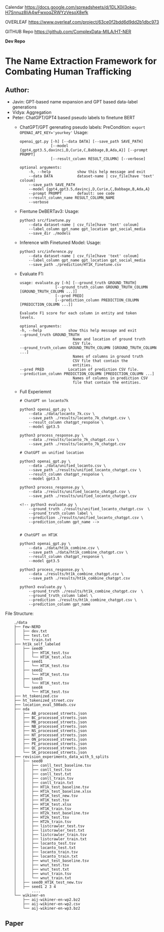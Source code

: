 Calendar    https://docs.google.com/spreadsheets/d/1DLX0il3okq-H7Snnuz8liA4wFwxoqZRWYzVesoX8efk

OVERLEAF	https://www.overleaf.com/project/63ce0f2bdd6d9dd2b1dbc973

GITHUB Repo	https://github.com/ComplexData-MILA/HT-NER

**Dev Repo**

# The Name Extraction Framework for Combating Human Trafficking
## Author: 
- Javin: GPT-based name expansion and GPT based data-label generations
- Vidya: Aggregation
- Peter: ChatGPT/GPT4 based pseudo labels to finetune BERT
    - ChatGPT/GPT gerenating pseudo labels:
        PreCondition: ```export OPENAI_API_KEY='yourkey'```
        Usage: 
        ```
        openai_gpt.py [-h] [--data DATA] [--save_path SAVE_PATH]
                      [--model {gpt4,gpt3.5,davinci,D,Curie,C,Babbage,B,Ada,A}] [--prompt PROMPT]
                      [--result_column RESULT_COLUMN] [--verbose]
        ```
        ```
        optional arguments:
            -h, --help            show this help message and exit
            --data DATA           dataset-name | csv_file[have 'text' coloum]
            --save_path SAVE_PATH
            --model {gpt4,gpt3.5,davinci,D,Curie,C,Babbage,B,Ada,A}
            --prompt PROMPT       default: see code
            --result_column_name RESULT_COLUMN_NAME
            --verbose
        ```

    - Fientune DeBERTav3:
        Usage:
        ```
        python3 src/finetune.py 
            --data dataset-name | csv_file[have 'text' coloum]
            --label_column gpt_name gpt_location gpt_social_media
            --save_dir ./models
        ```

    - Inference with Finetuned Model:
        Usage:
        ```
        python3 src/inference.py 
            --data dataset-name | csv_file[have 'text' coloum]
            --label_column gpt_name gpt_location gpt_social_media
            --save_path ./prediction/HT1K_finetune.csv
        ```

    - Evaluate F1:
        ```
        usage: evaluate.py [-h] [--ground_truth GROUND_TRUTH]
                        [--ground_truth_column GROUND_TRUTH_COLUMN [GROUND_TRUTH_COLUMN ...]]
                        [--pred PRED]
                        [--prediction_column PREDICTION_COLUMN [PREDICTION_COLUMN ...]]

        Evaluate F1 score for each column in entity and token
        levels.

        optional arguments:
        -h, --help            show this help message and exit
        --ground_truth GROUND_TRUTH
                                Name and location of ground truth
                                CSV file.
        --ground_truth_column GROUND_TRUTH_COLUMN [GROUND_TRUTH_COLUMN ...]
                                Names of columns in ground truth
                                CSV file that contain the
                                entities.
        --pred PRED           Location of prediction CSV file.
        --prediction_column PREDICTION_COLUMN [PREDICTION_COLUMN ...]
                                Names of columns in prediction CSV
                                file that contain the entities.
        ```
        <!-- python3 src/evalute.py \
            --ground_truth dataset-name | csv_file
            --ground_truth_column gpt_name gpt_location gpt_social_media
            --pred './prediction/HT1K_finetune.csv'
            --predition_column name location social_media -->

    - Full Experiemnt
        ```
        # ChatGPT on locanto7k

        python3 openai_gpt.py \
            --data ./data/locanto_7k.csv \
            --save_path ./results/locanto_7k_chatgpt.csv \
            --result_column chatgpt_response \
            --model gpt3.5
        
        python3 process_response.py \
            --data ./results/locanto_7k_chatgpt.csv \
            --save_path ./results/locanto_7k_chatgpt.csv
        
        # ChatGPT on unified location

        python3 openai_gpt.py \
            --data ./data/unified_locanto.csv \
            --save_path ./results/unified_locanto_chatgpt.csv \
            --result_column chatgpt_response \
            --model gpt3.5

        python3 process_response.py \
            --data ./results/unified_locanto_chatgpt.csv \
            --save_path ./results/unified_locanto_chatgpt.csv

        <!-- python3 evaluate.py \
            --ground_truth ./results/unified_locanto_chatgpt.csv  \
            --ground_truth_column label \
            --prediction ./results/unified_locanto_chatgpt.csv \
            --prediction_column gpt_name -->


        # ChatGPT on HT1K

        python3 openai_gpt.py \
            --data ./data/ht1k_combine.csv \
            --save_path ./data/ht1k_combine_chatgpt.csv \
            --result_column chatgpt_response \
            --model gpt3.5

        python3 process_response.py \
            --data ./results/ht1k_combine_chatgpt.csv \
            --save_path ./results/ht1k_combine_chatgpt.csv

        python3 evaluate.py \
            --ground_truth ./results/ht1k_combine_chatgpt.csv  \
            --ground_truth_column label \
            --prediction ./results/ht1k_combine_chatgpt.csv \
            --prediction_column gpt_name

        ```

File Structure:
```
    ./data
    ├── Few-NERD
    │   ├── dev.txt
    │   ├── test.txt
    │   └── train.txt
    ├── ht1k_self_labeled
    │   ├── seed0
    │   │   ├── HT1K_test.tsv
    │   │   └── HT1K_test.xlsx
    │   ├── seed1
    │   │   └── HT1K_test.tsv
    │   ├── seed2
    │   │   └── HT1K_test.tsv
    │   ├── seed3
    │   │   └── HT1K_test.tsv
    │   └── seed4
    │       └── HT1K_test.tsv
    ├── ht_tokenized.csv
    ├── ht_tokenized_street.csv
    ├── location_eval_500ads.csv
    ├── oda
    │   ├── AB_processed_streets.json
    │   ├── BC_processed_streets.json
    │   ├── MB_processed_streets.json
    │   ├── NB_processed_streets.json
    │   ├── NS_processed_streets.json
    │   ├── NT_processed_streets.json
    │   ├── ON_processed_streets.json
    │   ├── PE_processed_streets.json
    │   ├── QC_processed_streets.json
    │   └── SK_processed_streets.json
    ├── revision_experiments_data_with_5_splits
    │   ├── seed0
    │   │   ├── conll_test_baseline.tsv
    │   │   ├── conll_test.tsv
    │   │   ├── conll_test.txt
    │   │   ├── conll_train.tsv
    │   │   ├── conll_train.txt
    │   │   ├── HT1k_test_baseline.tsv
    │   │   ├── HT1k_test_baseline.xlsx
    │   │   ├── HT1K_test_new.tsv
    │   │   ├── HT1K_test.tsv
    │   │   ├── HT1K_test.xlsx
    │   │   ├── HT1K_train.tsv
    │   │   ├── HT2k_test_baseline.tsv
    │   │   ├── HT2k_test.tsv
    │   │   ├── HT2k_train.tsv
    │   │   ├── listcrawler_test.tsv
    │   │   ├── listcrawler_test.txt
    │   │   ├── listcrawler_train.tsv
    │   │   ├── listcrawler_train.txt
    │   │   ├── locanto_test.tsv
    │   │   ├── locanto_test.txt
    │   │   ├── locanto_train.tsv
    │   │   ├── locanto_train.txt
    │   │   ├── wnut_test_baseline.tsv
    │   │   ├── wnut_test.tsv
    │   │   ├── wnut_test.txt
    │   │   ├── wnut_train.tsv
    │   │   └── wnut_train.txt
    │   ├── seed0_HT1K_test_new.tsv
    │   ├── seed1 2 3 4 
    │       ....
    └── wikiner-en
        ├── aij-wikiner-en-wp2.bz2
        ├── aij-wikiner-en-wp2.csv
        └── aij-wikiner-en-wp3.bz2
```

## Paper
